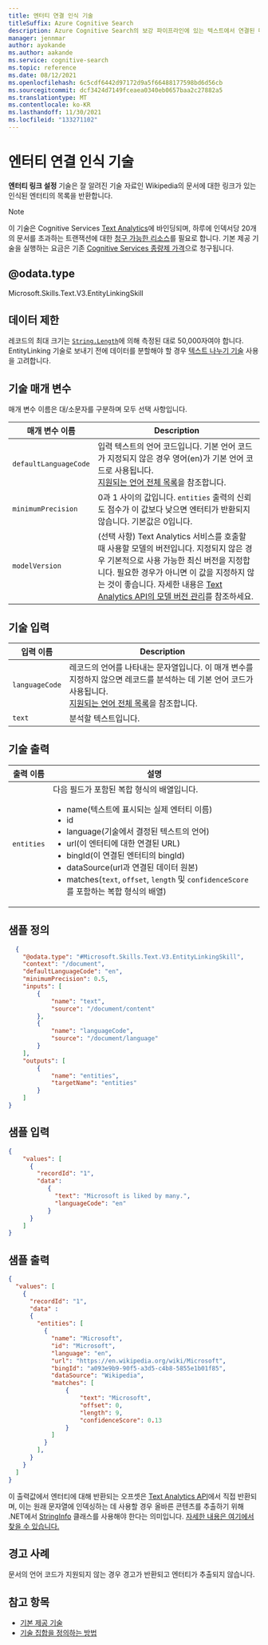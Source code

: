 ```yaml
---
title: 엔터티 연결 인식 기술
titleSuffix: Azure Cognitive Search
description: Azure Cognitive Search의 보강 파이프라인에 있는 텍스트에서 연결된 다양한 엔터티를 추출합니다.
manager: jennmar
author: ayokande
ms.author: aakande
ms.service: cognitive-search
ms.topic: reference
ms.date: 08/12/2021
ms.openlocfilehash: 6c5cdf6442d97172d9a5f66488177598bd6d56cb
ms.sourcegitcommit: dcf3424d7149fceaea0340eb0657baa2c27882a5
ms.translationtype: MT
ms.contentlocale: ko-KR
ms.lasthandoff: 11/30/2021
ms.locfileid: "133271102"
---
```

# <a name="entity-linking-cognitive-skill"></a>엔터티 연결 인식 기술

**엔터티 링크 설정** 기술은 잘 알려진 기술 자료인 Wikipedia의 문서에 대한 링크가 있는 인식된 엔터티의 목록을 반환합니다.

> [!NOTE]
> 이 기술은 Cognitive Services [Text Analytics](../cognitive-services/text-analytics/overview.md)에 바인딩되며, 하루에 인덱서당 20개의 문서를 초과하는 트랜잭션에 대한 [청구 가능한 리소스](cognitive-search-attach-cognitive-services.md)를 필요로 합니다. 기본 제공 기술을 실행하는 요금은 기존 [Cognitive Services 종량제 가격](https://azure.microsoft.com/pricing/details/cognitive-services/)으로 청구됩니다.
>

## <a name="odatatype"></a>@odata.type

Microsoft.Skills.Text.V3.EntityLinkingSkill

## <a name="data-limits"></a>데이터 제한

레코드의 최대 크기는 [`String.Length`](/dotnet/api/system.string.length)에 의해 측정된 대로 50,000자여야 합니다. EntityLinking 기술로 보내기 전에 데이터를 분할해야 할 경우 [텍스트 나누기 기술](cognitive-search-skill-textsplit.md) 사용을 고려합니다.

## <a name="skill-parameters"></a>기술 매개 변수

매개 변수 이름은 대/소문자를 구분하며 모두 선택 사항입니다.

| 매개 변수 이름     | Description |
|--------------------|-------------|
| `defaultLanguageCode` |    입력 텍스트의 언어 코드입니다. 기본 언어 코드가 지정되지 않은 경우 영어(en)가 기본 언어 코드로 사용됩니다. <br/> [지원되는 언어 전체 목록](../cognitive-services/text-analytics/language-support.md)을 참조합니다. |
| `minimumPrecision` | 0과 1 사이의 값입니다. `entities` 출력의 신뢰도 점수가 이 값보다 낮으면 엔터티가 반환되지 않습니다. 기본값은 0입니다. |
| `modelVersion` | (선택 사항) Text Analytics 서비스를 호출할 때 사용할 모델의 버전입니다. 지정되지 않은 경우 기본적으로 사용 가능한 최신 버전을 지정합니다. 필요한 경우가 아니면 이 값을 지정하지 않는 것이 좋습니다. 자세한 내용은 [Text Analytics API의 모델 버전 관리](../cognitive-services/text-analytics/concepts/model-versioning.md)를 참조하세요.|

## <a name="skill-inputs"></a>기술 입력

| 입력 이름      | Description                   |
|---------------|-------------------------------|
| `languageCode`    | 레코드의 언어를 나타내는 문자열입니다. 이 매개 변수를 지정하지 않으면 레코드를 분석하는 데 기본 언어 코드가 사용됩니다. <br/>[지원되는 언어 전체 목록](../cognitive-services/text-analytics/language-support.md)을 참조합니다. |
| `text`          | 분석할 텍스트입니다.          |

## <a name="skill-outputs"></a>기술 출력

| 출력 이름      | 설명                   |
|---------------|-------------------------------|
| `entities` | 다음 필드가 포함된 복합 형식의 배열입니다. <ul><li>name(텍스트에 표시되는 실제 엔터티 이름)</li> <li>id </li> <li>language(기술에서 결정된 텍스트의 언어)</li> <li>url(이 엔터티에 대한 연결된 URL)</li> <li>bingId(이 연결된 엔터티의 bingId)</li> <li>dataSource(url과 연결된 데이터 원본) </li> <li>matches(`text`, `offset`, `length` 및 `confidenceScore`를 포함하는 복합 형식의 배열)</li></ul>|

## <a name="sample-definition"></a>샘플 정의

```json
  {
    "@odata.type": "#Microsoft.Skills.Text.V3.EntityLinkingSkill",
    "context": "/document",
    "defaultLanguageCode": "en", 
    "minimumPrecision": 0.5, 
    "inputs": [
        {
            "name": "text", 
            "source": "/document/content"
        },
        {
            "name": "languageCode", 
            "source": "/document/language"
        }
    ],
    "outputs": [
        {
            "name": "entities", 
            "targetName": "entities" 
        }
    ]
}
```

## <a name="sample-input"></a>샘플 입력

```json
{
    "values": [
      {
        "recordId": "1",
        "data":
           {
             "text": "Microsoft is liked by many.",
             "languageCode": "en"
           }
      }
    ]
}
```

## <a name="sample-output"></a>샘플 출력

```json
{
  "values": [
    {
      "recordId": "1",
      "data" : 
      {
        "entities": [
          {
            "name": "Microsoft", 
            "id": "Microsoft",
            "language": "en", 
            "url": "https://en.wikipedia.org/wiki/Microsoft", 
            "bingId": "a093e9b9-90f5-a3d5-c4b8-5855e1b01f85", 
            "dataSource": "Wikipedia", 
            "matches": [
                {
                    "text": "Microsoft", 
                    "offset": 0, 
                    "length": 9, 
                    "confidenceScore": 0.13 
                }
            ]
          }
        ],
      }
    }
  ]
}
```

이 출력값에서 엔터티에 대해 반환되는 오프셋은 [Text Analytics API](../cognitive-services/text-analytics/overview.md)에서 직접 반환되며, 이는 원래 문자열에 인덱싱하는 데 사용할 경우 올바른 콘텐츠를 추출하기 위해 .NET에서 [StringInfo](/dotnet/api/system.globalization.stringinfo) 클래스를 사용해야 한다는 의미입니다.  [자세한 내용은 여기에서 찾을 수 있습니다.](../cognitive-services/text-analytics/concepts/text-offsets.md)

## <a name="warning-cases"></a>경고 사례

문서의 언어 코드가 지원되지 않는 경우 경고가 반환되고 엔터티가 추출되지 않습니다.

## <a name="see-also"></a>참고 항목

+ [기본 제공 기술](cognitive-search-predefined-skills.md)
+ [기술 집합을 정의하는 방법](cognitive-search-defining-skillset.md)